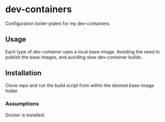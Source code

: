 # dev-containers

Configuration boiler-plates for my dev-containers.

## Usage

Each type of dev container uses a local base-image. Avoiding the need to publish the base images, and avoiding slow dev-container builds.

## Installation

Clone repo and run the build script from within the desired base-image folder.

### Assumptions

Docker is installed.
